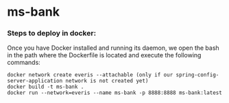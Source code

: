 # ms-bank

### Steps to deploy in docker:
Once you have Docker installed and running its daemon, we open the bash in the path where the Dockerfile is located and execute the following commands:
```
docker network create everis --attachable (only if our spring-config-server-application network is not created yet)
docker build -t ms-bank .
docker run --network=everis --name ms-bank -p 8888:8888 ms-bank:latest
```